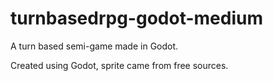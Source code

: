# turnbasedrpg-godot-medium
A turn based semi-game made in Godot.

Created using Godot, sprite came from free sources.
